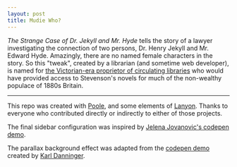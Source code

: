 ```yaml
---
layout: post
title: Mudie Who?
---
```


*The Strange Case of Dr. Jekyll and Mr. Hyde* tells the story of a lawyer investigating the connection of two persons, Dr. Henry Jekyll and Mr. Edward Hyde. Amazingly, there are no named female characters in the story. So this "tweak", created by a  librarian (and sometime web developer), is named for [the Victorian-era proprietor of circulating libraries](https://en.wikipedia.org/wiki/Charles_Edward_Mudie) who would have provided access to Stevenson's novels for much of the non-wealthy populace of 1880s Britain.

-----

This repo was created with [Poole](http://getpoole.com/), and some elements of [Lanyon](http://lanyon.getpoole.com/). Thanks to everyone who contributed directly or indirectly to either of those projects.

The final sidebar configuration was inspired by [Jelena Jovanovic's codepen demo](https://codepen.io/plavookac/full/qomrMw).

The parallax background effect was adapted from the [codepen demo](https://codepen.io/karldanninger/pen/NwzMzN) created by [Karl Danninger](https://www.okgrow.com/posts/css-only-parallax).

